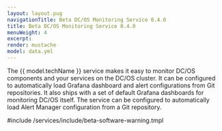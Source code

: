 ```yaml
---
layout: layout.pug
navigationTitle: Beta DC/OS Monitoring Service 0.4.0
title: Beta DC/OS Monitoring Service 0.4.0
menuWeight: 4
excerpt:
render: mustache
model: data.yml
---
```


The {{ model.techName }} service makes it easy to monitor DC/OS components and your services on the DC/OS cluster.
It can be configured to automatically load Grafana dashboard and alert configurations from Git repositories.
It also ships with a set of default Grafana dashboards for monitoring DC/OS itself.
The service can be configured to automatically load Alert Manager configuration from a Git repository.

#include /services/include/beta-software-warning.tmpl
